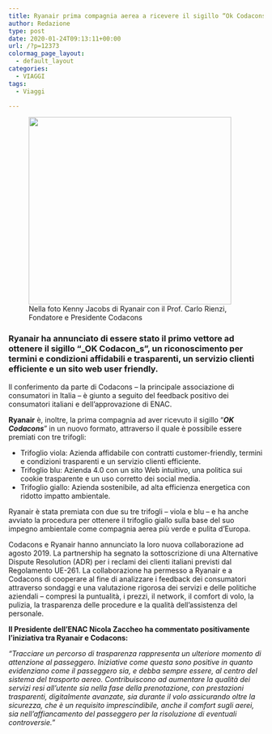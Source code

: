 ```yaml
---
title: Ryanair prima compagnia aerea a ricevere il sigillo “Ok Codacons”
author: Redazione
type: post
date: 2020-01-24T09:13:11+00:00
url: /?p=12373
colormag_page_layout:
  - default_layout
categories:
  - VIAGGI
tags:
  - Viaggi

---
```

<figure id="attachment_12374" aria-describedby="caption-attachment-12374" style="width: 400px" class="wp-caption alignleft"><img decoding="async" loading="lazy" class="wp-image-12374" src="https://progressonline.it/wp-content/uploads/2020/01/PR-Codacons-300x277.jpg" alt="" width="400" height="370" /><figcaption id="caption-attachment-12374" class="wp-caption-text">Nella foto Kenny Jacobs di Ryanair con il Prof. Carlo Rienzi, Fondatore e Presidente Codacons</figcaption></figure>

### **Ryanair** ha annunciato di essere stato il primo vettore ad ottenere il sigillo &#8220;_OK Codacon_s&#8221;, un riconoscimento per termini e condizioni affidabili e trasparenti, un servizio clienti efficiente e un sito web user friendly.

Il conferimento da parte di Codacons &#8211; la principale associazione di consumatori in Italia – è giunto a seguito del feedback positivo dei consumatori italiani e dell&#8217;approvazione di ENAC.

**Ryanair** è, inoltre, la prima compagnia ad aver ricevuto il sigillo “**_OK Codacons_**” in un nuovo formato, attraverso il quale è possibile essere premiati con tre trifogli:

  * Trifoglio viola: Azienda affidabile con contratti customer-friendly, termini e condizioni trasparenti e un servizio clienti efficiente.
  * Trifoglio blu: Azienda 4.0 con un sito Web intuitivo, una politica sui cookie trasparente e un uso corretto dei social media.
  * Trifoglio giallo: Azienda sostenibile, ad alta efficienza energetica con ridotto impatto ambientale.

Ryanair è stata premiata con due su tre trifogli &#8211; viola e blu &#8211; e ha anche avviato la procedura per ottenere il trifoglio giallo sulla base del suo impegno ambientale come compagnia aerea più verde e pulita d&#8217;Europa.

Codacons e Ryanair hanno annunciato la loro nuova collaborazione ad agosto 2019. La partnership ha segnato la sottoscrizione di una Alternative Dispute Resolution (ADR) per i reclami dei clienti italiani previsti dal Regolamento UE-261. La collaborazione ha permesso a Ryanair e a Codacons di cooperare al fine di analizzare i feedback dei consumatori attraverso sondaggi e una valutazione rigorosa dei servizi e delle politiche aziendali – compresi la puntualità, i prezzi, il network, il comfort di volo, la pulizia, la trasparenza delle procedure e la qualità dell&#8217;assistenza del personale.

**Il Presidente dell’ENAC Nicola Zaccheo ha commentato positivamente l’iniziativa tra Ryanair e Codacons:**

_“Tracciare un percorso di trasparenza rappresenta un ulteriore momento di attenzione al passeggero. Iniziative come questa sono positive in quanto evidenziano come il passeggero sia, e debba sempre essere, al centro del sistema del trasporto aereo. Contribuiscono ad aumentare la qualità dei servizi resi all’utente sia nella fase della prenotazione, con prestazioni trasparenti, digitalmente avanzate, sia durante il volo assicurando oltre la sicurezza, che è un requisito imprescindibile, anche il comfort sugli aerei, sia nell’affiancamento del passeggero per la risoluzione di eventuali controversie.&#8221;_
